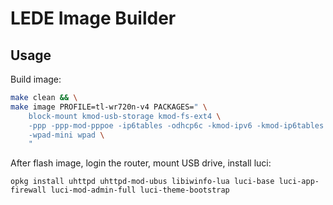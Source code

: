 # LEDE Image Builder

## Usage

Build image:

```sh
make clean && \
make image PROFILE=tl-wr720n-v4 PACKAGES=" \
    block-mount kmod-usb-storage kmod-fs-ext4 \
    -ppp -ppp-mod-pppoe -ip6tables -odhcp6c -kmod-ipv6 -kmod-ip6tables \
    -wpad-mini wpad \
    "
```

After flash image, login the router, mount USB drive, install luci:

```
opkg install uhttpd uhttpd-mod-ubus libiwinfo-lua luci-base luci-app-firewall luci-mod-admin-full luci-theme-bootstrap
```
